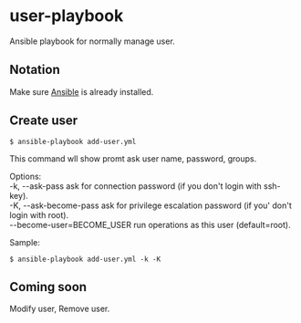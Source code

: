 # user-playbook
Ansible playbook for normally manage user.

## Notation
Make sure [Ansible](http://docs.ansible.com/ansible/latest/intro_installation.html) is already installed.

## Create user

```console
$ ansible-playbook add-user.yml
```
This command wll show promt ask user name, password, groups.

Options: <br />
-k, --ask-pass              ask for connection password (if you don't login with ssh-key). <br />
-K, --ask-become-pass       ask for privilege escalation password (if you' don't login with root). <br />
--become-user=BECOME_USER   run operations as this user (default=root). <br />

Sample:
```console
$ ansible-playbook add-user.yml -k -K
```

## Coming soon
Modify user, Remove user.
